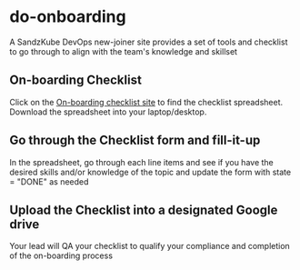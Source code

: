 # do-onboarding
A SandzKube DevOps new-joiner site provides a set of tools and checklist to go through to align with the team's knowledge and skillset

## On-boarding Checklist
Click on the [On-boarding checklist site](http://sandz-onboarding.ml) to find the checklist spreadsheet. Download the spreadsheet into your laptop/desktop.

## Go through the Checklist form and fill-it-up 
In the spreadsheet, go through each line items and see if you have the desired skills and/or knowledge of the topic and update the form with state = "DONE" as needed

## Upload the Checklist into a designated Google drive
Your lead will QA your checklist to qualify your compliance and completion of the on-boarding process
